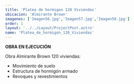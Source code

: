 ```yaml
---
title: 'Platea de hormigon 120 Viviendas'
ubicacion: 'Almirante Brown'
imagenes: ['Imagen56.jpg','Imagen57.jpg','Imagen58.jpg']
order: 1
layout: '../../Layout/ProjectPost.astro'
name: 'Platea_de_hormigon_120_Viviendas'
---
```

**OBRA EN EJECUCIÓN**

Obra Almirante Brown 120 viviendas:
- Movimiento de suelo
- Estructura de hormigón armado
- Revoques y revestimientos
